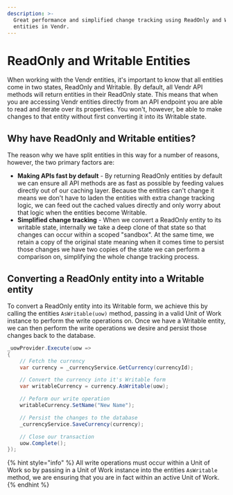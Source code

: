 ```yaml
---
description: >-
  Great performance and simplified change tracking using ReadOnly and Writable
  entities in Vendr.
---
```


# ReadOnly and Writable Entities

When working with the Vendr entities, it's important to know that all entities come in two states, ReadOnly and Writable. By default, all Vendr API methods will return entities in their ReadOnly state. This means that when you are accessing Vendr entities directly from an API endpoint you are able to read and iterate over its properties. You won't, however, be able to make changes to that entity without first converting it into its Writable state.

## Why have ReadOnly and Writable entities?

The reason why we have split entities in this way for a number of reasons, however, the two primary factors are:

* **Making APIs fast by default** - By returning ReadOnly entities by default we can ensure all API methods are as fast as possible by feeding values directly out of our caching layer. Because the entities can't change it means we don't have to laden the entities with extra change tracking logic, we can feed out the cached values directly and only worry about that logic when the entities become Writable.
* **Simplified change tracking** - When we convert a ReadOnly entity to its writable state, internally we take a deep clone of that state so that changes can occur within a scoped "sandbox". At the same time, we retain a copy of the original state meaning when it comes time to persist those changes we have two copies of the state we can perform a comparison on, simplifying the whole change tracking process.

## Converting a ReadOnly entity into a Writable entity

To convert a ReadOnly entity into its Writable form, we achieve this by calling the entities `AsWritable(uow)` method, passing in a valid Unit of Work instance to perform the write operations on. Once we have a Writable entity, we can then perform the write operations we desire and persist those changes back to the database.

```csharp
_uowProvider.Execute(uow =>
{
    // Fetch the currency
    var currency = _currencyService.GetCurrency(currencyId);

    // Convert the currency into it's Writable form
    var writableCurrency = currency.AsWritable(uow);

    // Peform our write operation
    writableCurrency.SetName("New Name");

    // Persist the changes to the database
    _currencyService.SaveCurrency(currency);

    // Close our transaction
    uow.Complete();
});

```

{% hint style="info" %}
All write operations must occur within a Unit of Work so by passing in a Unit of Work instance into the entities `AsWritable` method, we are ensuring that you are in fact within an active Unit of Work.
{% endhint %}
